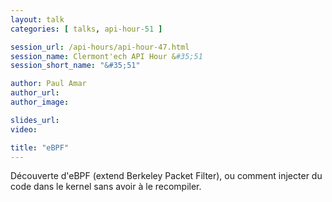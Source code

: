 ```yaml
---
layout: talk
categories: [ talks, api-hour-51 ]

session_url: /api-hours/api-hour-47.html
session_name: Clermont'ech API Hour &#35;51
session_short_name: "&#35;51"

author: Paul Amar
author_url:
author_image:

slides_url:
video:

title: "eBPF"
---
```


Découverte d'eBPF (extend Berkeley Packet Filter), ou comment injecter du code dans le kernel sans avoir à le recompiler.
